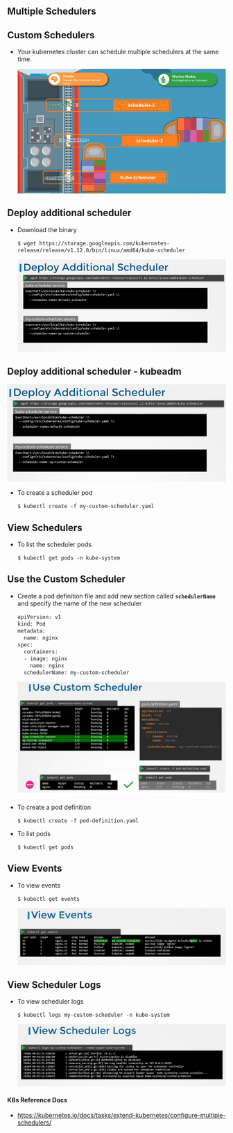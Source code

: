 ## Multiple Schedulers 

## Custom Schedulers
- Your kubernetes cluster can schedule multiple schedulers at the same time.

  ![alt text](ms1.png)
  
## Deploy additional scheduler
- Download the binary
  ```
  $ wget https://storage.googleapis.com/kubernetes-release/release/v1.12.0/bin/linux/amd64/kube-scheduler
  ```
  ![alt text](ms2.png)
  
## Deploy additional scheduler - kubeadm
   
  ![alt text](ms3.png)
  
  - To create a scheduler pod
    ```
    $ kubectl create -f my-custom-scheduler.yaml
    ```
  
## View Schedulers
- To list the scheduler pods
  ```
  $ kubectl get pods -n kube-system
  ```

## Use the Custom Scheduler
- Create a pod definition file and add new section called **`schedulerName`** and specify the name of the new scheduler
  ```
  apiVersion: v1
  kind: Pod
  metadata:
    name: nginx
  spec:
    containers:
    - image: nginx
      name: nginx
    schedulerName: my-custom-scheduler
  ```
  ![alt text](ms4.png)
  
- To create a pod definition
  ```
  $ kubectl create -f pod-definition.yaml
  ```
- To list pods
  ```
  $ kubectl get pods
  ```

## View Events
- To view events
  ```
  $ kubectl get events
  ```
  ![alt text](ms5.png)
  
## View Scheduler Logs
- To view scheduler logs
  ```
  $ kubectl logs my-custom-scheduler -n kube-system
  ```
  ![alt text](ms6.png)
  
#### K8s Reference Docs
- https://kubernetes.io/docs/tasks/extend-kubernetes/configure-multiple-schedulers/
